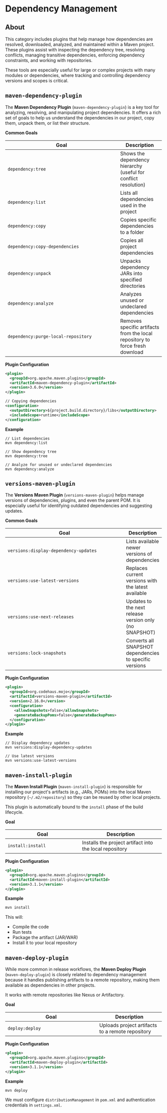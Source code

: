# Dependency Management

## About

This category includes plugins that help manage how dependencies are resolved, downloaded, analyzed, and maintained within a Maven project. These plugins assist with inspecting the dependency tree, resolving conflicts, managing transitive dependencies, enforcing dependency constraints, and working with repositories.

These tools are especially useful for large or complex projects with many modules or dependencies, where tracking and controlling dependency versions and scopes is critical.

## `maven-dependency-plugin`

The **Maven Dependency Plugin** (`maven-dependency-plugin`) is a key tool for analyzing, resolving, and manipulating project dependencies. It offers a rich set of goals to help us understand the dependencies in our project, copy them, unpack them, or list their structure.

**Common Goals**

<table data-full-width="true"><thead><tr><th width="346.1328125">Goal</th><th>Description</th></tr></thead><tbody><tr><td><code>dependency:tree</code></td><td>Shows the dependency hierarchy (useful for conflict resolution)</td></tr><tr><td><code>dependency:list</code></td><td>Lists all dependencies used in the project</td></tr><tr><td><code>dependency:copy</code></td><td>Copies specific dependencies to a folder</td></tr><tr><td><code>dependency:copy-dependencies</code></td><td>Copies all project dependencies</td></tr><tr><td><code>dependency:unpack</code></td><td>Unpacks dependency JARs into specified directories</td></tr><tr><td><code>dependency:analyze</code></td><td>Analyzes unused or undeclared dependencies</td></tr><tr><td><code>dependency:purge-local-repository</code></td><td>Removes specific artifacts from the local repository to force fresh download</td></tr></tbody></table>

**Plugin Configuration**

```xml
<plugin>
  <groupId>org.apache.maven.plugins</groupId>
  <artifactId>maven-dependency-plugin</artifactId>
  <version>3.6.0</version>
</plugin>

// Copying dependencies
<configuration>
  <outputDirectory>${project.build.directory}/libs</outputDirectory>
  <includeScope>runtime</includeScope>
</configuration>
```

**Example**

```
// List dependencies
mvn dependency:list

// Show dependency tree
mvn dependency:tree

// Analyze for unused or undeclared dependencies
mvn dependency:analyze
```

## `versions-maven-plugin`

The **Versions Maven Plugin** (`versions-maven-plugin`) helps manage versions of dependencies, plugins, and even the parent POM. It is especially useful for identifying outdated dependencies and suggesting updates.

**Common Goals**

<table data-full-width="true"><thead><tr><th width="368.67578125">Goal</th><th>Description</th></tr></thead><tbody><tr><td><code>versions:display-dependency-updates</code></td><td>Lists available newer versions of dependencies</td></tr><tr><td><code>versions:use-latest-versions</code></td><td>Replaces current versions with the latest available</td></tr><tr><td><code>versions:use-next-releases</code></td><td>Updates to the next release version only (no SNAPSHOT)</td></tr><tr><td><code>versions:lock-snapshots</code></td><td>Converts all SNAPSHOT dependencies to specific versions</td></tr></tbody></table>

**Plugin Configuration**

```xml
<plugin>
  <groupId>org.codehaus.mojo</groupId>
  <artifactId>versions-maven-plugin</artifactId>
  <version>2.16.0</version>
  <configuration>
    <allowSnapshots>false</allowSnapshots>
    <generateBackupPoms>false</generateBackupPoms>
  </configuration>
</plugin>
```

**Example**

```
// Display dependency updates
mvn versions:display-dependency-updates

// Use latest versions
mvn versions:use-latest-versions
```

## `maven-install-plugin`

The **Maven Install Plugin** (`maven-install-plugin`) is responsible for installing our project's artifacts (e.g., JARs, POMs) into the local Maven repository (`~/.m2/repository`) so they can be reused by other local projects.

This plugin is automatically bound to the `install` phase of the build lifecycle.

**Goal**

<table><thead><tr><th width="223.38671875">Goal</th><th>Description</th></tr></thead><tbody><tr><td><code>install:install</code></td><td>Installs the project artifact into the local repository</td></tr></tbody></table>

**Plugin Configuration**

```xml
<plugin>
  <groupId>org.apache.maven.plugins</groupId>
  <artifactId>maven-install-plugin</artifactId>
  <version>3.1.1</version>
</plugin>
```

**Example**

```bash
mvn install
```

This will:

* Compile the code
* Run tests
* Package the artifact (JAR/WAR)
* Install it to your local repository

## `maven-deploy-plugin`

While more common in release workflows, the **Maven Deploy Plugin** (`maven-deploy-plugin`) is closely related to dependency management because it handles publishing artifacts to a remote repository, making them available as dependencies in other projects.

It works with remote repositories like Nexus or Artifactory.

**Goal**

<table><thead><tr><th width="278.90625">Goal</th><th>Description</th></tr></thead><tbody><tr><td><code>deploy:deploy</code></td><td>Uploads project artifacts to a remote repository</td></tr></tbody></table>

**Plugin Configuration**

```xml
<plugin>
  <groupId>org.apache.maven.plugins</groupId>
  <artifactId>maven-deploy-plugin</artifactId>
  <version>3.1.1</version>
</plugin>
```

**Example**

```bash
mvn deploy
```

We must configure `distributionManagement` in `pom.xml` and authentication credentials in `settings.xml`.

